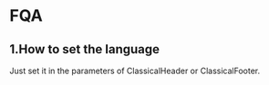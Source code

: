 # FQA

## 1.How to set the language

Just set it in the parameters of ClassicalHeader or ClassicalFooter.
